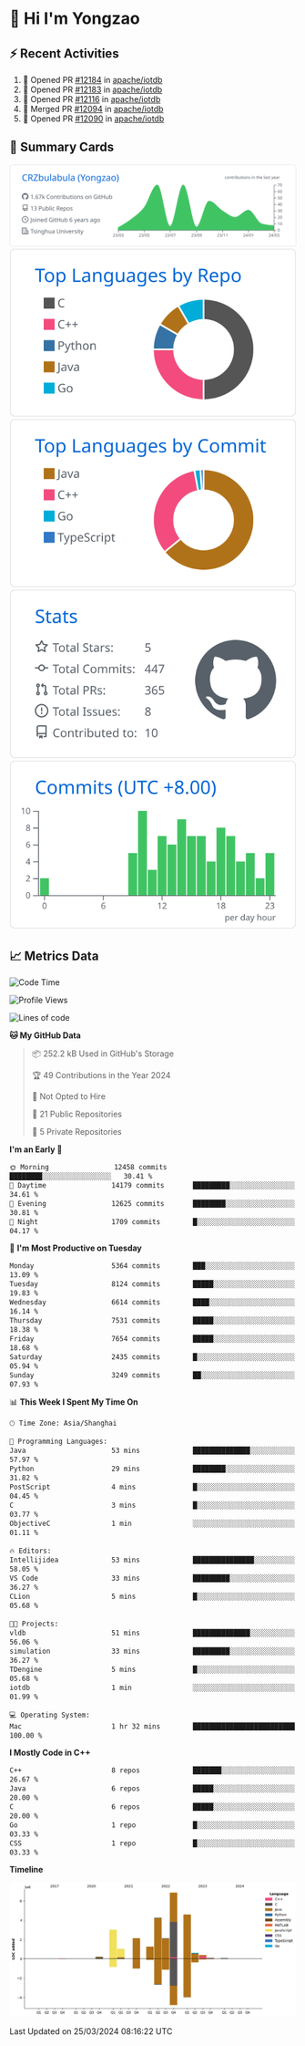 # 👋 Hi I'm Yongzao

## ⚡ Recent Activities
<!--START_SECTION:activity-->
1. 💪 Opened PR [#12184](https://github.com/apache/iotdb/pull/12184) in [apache/iotdb](https://github.com/apache/iotdb)
2. 💪 Opened PR [#12183](https://github.com/apache/iotdb/pull/12183) in [apache/iotdb](https://github.com/apache/iotdb)
3. 💪 Opened PR [#12116](https://github.com/apache/iotdb/pull/12116) in [apache/iotdb](https://github.com/apache/iotdb)
4. 🎉 Merged PR [#12094](https://github.com/apache/iotdb/pull/12094) in [apache/iotdb](https://github.com/apache/iotdb)
5. 💪 Opened PR [#12090](https://github.com/apache/iotdb/pull/12090) in [apache/iotdb](https://github.com/apache/iotdb)
<!--END_SECTION:activity-->

## 🎑 Summary Cards

[![](https://raw.githubusercontent.com/CRZbulabula/CRZbulabula/main/profile-summary-card-output/github/0-profile-details.svg)](https://github.com/vn7n24fzkq/github-profile-summary-cards)
[![](https://raw.githubusercontent.com/CRZbulabula/CRZbulabula/main/profile-summary-card-output/github/1-repos-per-language.svg)](https://github.com/vn7n24fzkq/github-profile-summary-cards) [![](https://raw.githubusercontent.com/CRZbulabula/CRZbulabula/main/profile-summary-card-output/github/2-most-commit-language.svg)](https://github.com/vn7n24fzkq/github-profile-summary-cards)
[![](https://raw.githubusercontent.com/CRZbulabula/CRZbulabula/main/profile-summary-card-output/github/3-stats.svg)](https://github.com/vn7n24fzkq/github-profile-summary-cards) [![](https://raw.githubusercontent.com/CRZbulabula/CRZbulabula/main/profile-summary-card-output/github/4-productive-time.svg)](https://github.com/vn7n24fzkq/github-profile-summary-cards)

## 📈 Metrics Data

<!--START_SECTION:waka-->
![Code Time](http://img.shields.io/badge/Code%20Time-602%20hrs%2014%20mins-blue)

![Profile Views](http://img.shields.io/badge/Profile%20Views-0-blue)

![Lines of code](https://img.shields.io/badge/From%20Hello%20World%20I%27ve%20Written-26.5%20million%20lines%20of%20code-blue)

**🐱 My GitHub Data** 

> 📦 252.2 kB Used in GitHub's Storage 
 > 
> 🏆 49 Contributions in the Year 2024
 > 
> 🚫 Not Opted to Hire
 > 
> 📜 21 Public Repositories 
 > 
> 🔑 5 Private Repositories 
 > 
**I'm an Early 🐤** 

```text
🌞 Morning                12458 commits       ████████░░░░░░░░░░░░░░░░░   30.41 % 
🌆 Daytime                14179 commits       █████████░░░░░░░░░░░░░░░░   34.61 % 
🌃 Evening                12625 commits       ████████░░░░░░░░░░░░░░░░░   30.81 % 
🌙 Night                  1709 commits        █░░░░░░░░░░░░░░░░░░░░░░░░   04.17 % 
```
📅 **I'm Most Productive on Tuesday** 

```text
Monday                   5364 commits        ███░░░░░░░░░░░░░░░░░░░░░░   13.09 % 
Tuesday                  8124 commits        █████░░░░░░░░░░░░░░░░░░░░   19.83 % 
Wednesday                6614 commits        ████░░░░░░░░░░░░░░░░░░░░░   16.14 % 
Thursday                 7531 commits        █████░░░░░░░░░░░░░░░░░░░░   18.38 % 
Friday                   7654 commits        █████░░░░░░░░░░░░░░░░░░░░   18.68 % 
Saturday                 2435 commits        █░░░░░░░░░░░░░░░░░░░░░░░░   05.94 % 
Sunday                   3249 commits        ██░░░░░░░░░░░░░░░░░░░░░░░   07.93 % 
```


📊 **This Week I Spent My Time On** 

```text
🕑︎ Time Zone: Asia/Shanghai

💬 Programming Languages: 
Java                     53 mins             ██████████████░░░░░░░░░░░   57.97 % 
Python                   29 mins             ████████░░░░░░░░░░░░░░░░░   31.82 % 
PostScript               4 mins              █░░░░░░░░░░░░░░░░░░░░░░░░   04.45 % 
C                        3 mins              █░░░░░░░░░░░░░░░░░░░░░░░░   03.77 % 
ObjectiveC               1 min               ░░░░░░░░░░░░░░░░░░░░░░░░░   01.11 % 

🔥 Editors: 
Intellijidea             53 mins             ███████████████░░░░░░░░░░   58.05 % 
VS Code                  33 mins             █████████░░░░░░░░░░░░░░░░   36.27 % 
CLion                    5 mins              █░░░░░░░░░░░░░░░░░░░░░░░░   05.68 % 

🐱‍💻 Projects: 
vldb                     51 mins             ██████████████░░░░░░░░░░░   56.06 % 
simulation               33 mins             █████████░░░░░░░░░░░░░░░░   36.27 % 
TDengine                 5 mins              █░░░░░░░░░░░░░░░░░░░░░░░░   05.68 % 
iotdb                    1 min               ░░░░░░░░░░░░░░░░░░░░░░░░░   01.99 % 

💻 Operating System: 
Mac                      1 hr 32 mins        █████████████████████████   100.00 % 
```

**I Mostly Code in C++** 

```text
C++                      8 repos             ███████░░░░░░░░░░░░░░░░░░   26.67 % 
Java                     6 repos             █████░░░░░░░░░░░░░░░░░░░░   20.00 % 
C                        6 repos             █████░░░░░░░░░░░░░░░░░░░░   20.00 % 
Go                       1 repo              █░░░░░░░░░░░░░░░░░░░░░░░░   03.33 % 
CSS                      1 repo              █░░░░░░░░░░░░░░░░░░░░░░░░   03.33 % 
```



**Timeline**

![Lines of Code chart](https://raw.githubusercontent.com/CRZbulabula/CRZbulabula/main/assets/bar_graph.png)


 Last Updated on 25/03/2024 08:16:22 UTC
<!--END_SECTION:waka-->


